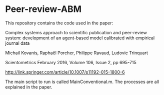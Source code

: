 # Peer-review-ABM

This repository contains the code used in the paper:


Complex systems approach to scientific publication and peer-review system: 
development of an agent-based model calibrated with empirical journal data


Michail Kovanis, Raphaël Porcher, Philippe Ravaud, Ludovic Trinquart

Scientometrics
February 2016, Volume 106, Issue 2, pp 695-715


http://link.springer.com/article/10.1007/s11192-015-1800-6

The main script to run is called MainConventional.m. The processes are all explained 
in the paper.
